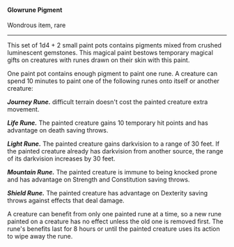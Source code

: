 #### Glowrune Pigment

Wondrous item, rare

---

This set of 1d4 + 2 small paint pots contains pigments mixed from crushed luminescent gemstones. This magical paint bestows temporary magical gifts on creatures with runes drawn on their skin with this paint.

One paint pot contains enough pigment to paint one rune. A creature can spend 10 minutes to paint one of the following runes onto itself or another creature:

***Journey Rune.*** difficult terrain doesn't cost the painted creature extra movement.

***Life Rune.*** The painted creature gains 10 temporary hit points and has advantage on death saving throws.

***Light Rune.*** The painted creature gains darkvision to a range of 30 feet. If the painted creature already has darkvision from another source, the range of its darkvision increases by 30 feet.

***Mountain Rune.*** The painted creature is immune to being knocked prone and has advantage on Strength and Constitution saving throws.

***Shield Rune.*** The painted creature has advantage on Dexterity saving throws against effects that deal damage.

A creature can benefit from only one painted rune at a time, so a new rune painted on a creature has no effect unless the old one is removed first. The rune's benefits last for 8 hours or until the painted creature uses its action to wipe away the rune.



